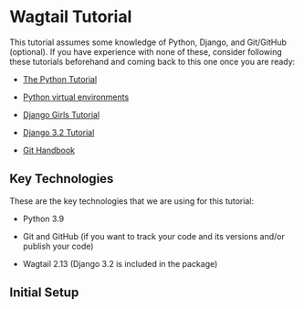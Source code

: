 Wagtail Tutorial
================

This tutorial assumes some knowledge of Python, Django, and Git/GitHub (optional). If you have experience with none of these, consider following these tutorials beforehand and coming back to this one once you are ready:

* [The Python Tutorial](https://docs.python.org/3/tutorial/index.html)

* [Python virtual environments](https://docs.python.org/3/tutorial/venv.html)

* [Django Girls Tutorial](https://tutorial.djangogirls.org/en/)

* [Django 3.2 Tutorial](https://docs.djangoproject.com/en/3.2/intro/)

* [Git Handbook](https://guides.github.com/introduction/git-handbook/)


Key Technologies
----------------

These are the key technologies that we are using for this tutorial:

* Python 3.9

* Git and GitHub (if you want to track your code and its versions and/or publish your code)

* Wagtail 2.13 (Django 3.2 is included in the package)


Initial Setup
-------------
